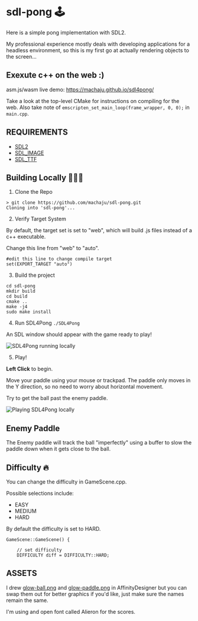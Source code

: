 # sdl-pong 🕹
Here is a simple pong implementation with SDL2. 

My professional experience mostly deals with developing applications for a headless environment, so this is my first go at actually rendering objects to the screen...  


## Exexute c++ on the web :) 
asm.js/wasm live demo: https://machaju.github.io/sdl4pong/

Take a look at the top-level CMake for instructions on compiling for the web. Also take note of  `emscripten_set_main_loop(frame_wrapper, 0, 0);` in `main.cpp`. 


## REQUIREMENTS

- [SDL2](https://www.libsdl.org/download-2.0.php)
- [SDL_IMAGE](https://www.libsdl.org/projects/SDL_image/)
- [SDL_TTF](https://www.libsdl.org/projects/SDL_ttf/)

## Building Locally 👷‍♀️🚧
1. Clone the Repo
   
``` 
> git clone https://github.com/machaju/sdl-pong.git
Cloning into 'sdl-pong'...
```

2. Verify Target System

By default, the target set  is set to "web", which will build .js files instead of a c++ executable.

Change this line from "web" to "auto". 
```
#edit this line to change compile target 
set(EXPORT_TARGET "auto")
```

3. Build the project 
``` 
cd sdl-pong
mkdir build
cd build 
cmake ..
make -j4
sudo make install
```

4. Run SDL4Pong
```./SDL4Pong```

An SDL window should appear with the game ready to play!  

![SDL4Pong running locally](/images/SDL4Pong-1.png "SDL4Pong")

5. Play! 

**Left Click** to begin. 

Move your paddle using your mouse or trackpad. The paddle only moves in the Y direction, so no need to worry about horizontal movement. 

Try to get the ball past the enemy paddle. 

![Playing SDL4Pong locally](/images/SDL4Pong-2.png "SDL4PongPlaying")


## Enemy Paddle
The Enemy paddle will track the ball "imperfectly" using a buffer to slow the paddle down when it gets close to the ball. 

## Difficulty 🔥
You can change the difficulty in GameScene.cpp.

Possible selections include: 

- EASY
- MEDIUM
- HARD


By default the difficulty is set to HARD. 

```
GameScene::GameScene() {

    // set difficulty
    DIFFICULTY diff = DIFFICULTY::HARD;
```

## ASSETS
I drew [glow-ball.png](assets/glow-ball.png) and [glow-paddle.png](assets/glow-paddle.png) in AffinityDesigner but you can swap them out for better graphics if you'd like, just make sure the names remain the same. 

I'm using and open font called Alieron for the scores. 
